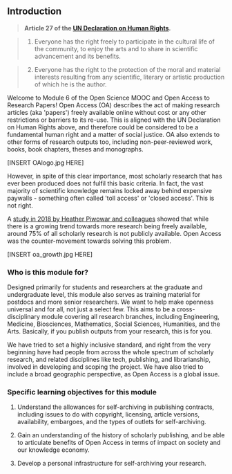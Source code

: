 ## Introduction <a name="introduction"></a>

> **Article 27 of the [UN Declaration on Human Rights](https://www.un.org/en/universal-declaration-human-rights/).**
 
> 1. Everyone has the right freely to participate in the cultural life of the community, to enjoy the arts and to share in scientific advancement and its benefits.

> 2. Everyone has the right to the protection of the moral and material interests resulting from any scientific, literary or artistic production of which he is the author.

Welcome to Module 6 of the Open Science MOOC and Open Access to Research Papers! Open Access (OA) describes the act of making research articles (aka 'papers') freely available online without cost or any other restrictions or barriers to its re-use. This is aligned with the UN Declaration on Human Rights above, and therefore could be considered to be a fundamental human right and a matter of social justice. OA also extends to other forms of research outputs too, including non-peer-reviewed work, books, book chapters, theses and monographs. 

[INSERT OAlogo.jpg HERE]

However, in spite of this clear importance, most scholarly research that has ever been produced does not fulfil this basic criteria. In fact, the vast majority of scientific knowledge remains locked away behind expensive paywalls - something often called 'toll access' or 'closed access'. This is not right.

A [study in 2018 by Heather Piwowar and colleagues](https://peerj.com/articles/4375/) showed that while there is a growing trend towards more research being freely available, around 75% of all scholarly research is not publicly available. Open Access was the counter-movement towards solving this problem.

[INSERT oa_growth.jpg HERE]

### Who is this module for? <a name="who_for"></a>

Designed primarily for students and researchers at the graduate and undergraduate level, this module also serves as training material for postdocs and more senior researchers. We want to help make openness universal and for all, not just a select few. This aims to be a cross-disciplinary module covering all research branches, including Engineering, Medicine, Biosciences, Mathematics, Social Sciences, Humanities, and the Arts. Basically, if you publish outputs from your research, this is for you.

We have tried to set a highly inclusive standard, and right from the very beginning have had people from across the whole spectrum of scholarly research, and related disciplines like tech, publishing, and librarianship, involved in developing and scoping the project. We have also tried to include a broad geographic perspective, as Open Access is a global issue.

### Specific learning objectives for this module

1. Understand the allowances for self-archiving in publishing contracts, including issues to do with copyright, licensing, article versions, availability, embargoes, and the types of outlets for self-archiving.

2. Gain an understanding of the history of scholarly publishing, and be able to articulate benefits of Open Access in terms of impact on society and our knowledge economy.

3. Develop a personal infrastructure for self-archiving your research.